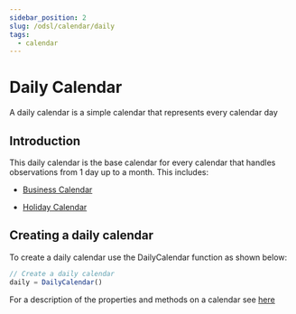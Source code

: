 ```yaml
---
sidebar_position: 2
slug: /odsl/calendar/daily
tags:
  - calendar
---
```

Daily Calendar
==============

A daily calendar is a simple calendar that represents every calendar day

## Introduction

This daily calendar is the base calendar for every calendar that handles observations from 1 day up to a month. This includes:

*   [Business Calendar](business)
    
*   [Holiday Calendar](holiday)
    

## Creating a daily calendar

To create a daily calendar use the DailyCalendar function as shown below:

```js
// Create a daily calendar
daily = DailyCalendar()
```

For a description of the properties and methods on a calendar see [here](/docs/odsl/variable/calendar)
